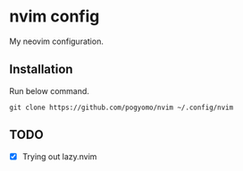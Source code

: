 # nvim config

My neovim configuration.

## Installation

Run below command.

```
git clone https://github.com/pogyomo/nvim ~/.config/nvim
```

## TODO

- [x] Trying out lazy.nvim
